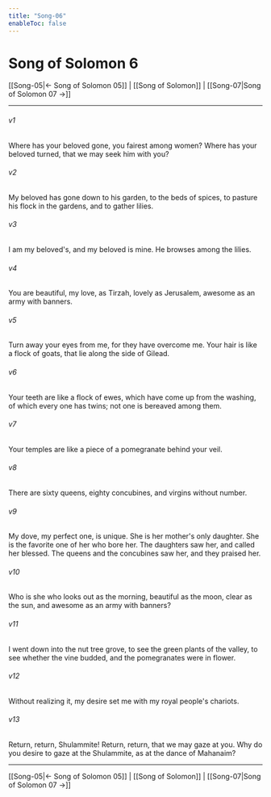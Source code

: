 ```yaml
---
title: "Song-06"
enableToc: false
---
```

# Song of Solomon 6

[[Song-05|← Song of Solomon 05]] | [[Song of Solomon]] | [[Song-07|Song of Solomon 07 →]]
***



###### v1 
Where has your beloved gone, you fairest among women? Where has your beloved turned, that we may seek him with you? 

###### v2 
My beloved has gone down to his garden, to the beds of spices, to pasture his flock in the gardens, and to gather lilies. 

###### v3 
I am my beloved's, and my beloved is mine. He browses among the lilies. 

###### v4 
You are beautiful, my love, as Tirzah, lovely as Jerusalem, awesome as an army with banners. 

###### v5 
Turn away your eyes from me, for they have overcome me. Your hair is like a flock of goats, that lie along the side of Gilead. 

###### v6 
Your teeth are like a flock of ewes, which have come up from the washing, of which every one has twins; not one is bereaved among them. 

###### v7 
Your temples are like a piece of a pomegranate behind your veil. 

###### v8 
There are sixty queens, eighty concubines, and virgins without number. 

###### v9 
My dove, my perfect one, is unique. She is her mother's only daughter. She is the favorite one of her who bore her. The daughters saw her, and called her blessed. The queens and the concubines saw her, and they praised her. 

###### v10 
Who is she who looks out as the morning, beautiful as the moon, clear as the sun, and awesome as an army with banners? 

###### v11 
I went down into the nut tree grove, to see the green plants of the valley, to see whether the vine budded, and the pomegranates were in flower. 

###### v12 
Without realizing it, my desire set me with my royal people's chariots. 

###### v13 
Return, return, Shulammite! Return, return, that we may gaze at you. Why do you desire to gaze at the Shulammite, as at the dance of Mahanaim?

***
[[Song-05|← Song of Solomon 05]] | [[Song of Solomon]] | [[Song-07|Song of Solomon 07 →]]
